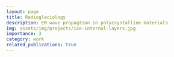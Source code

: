 ```yaml
---
layout: page
title: Radioglaciology
description: EM wave propagtion in polycrystalline materials
img: assets/img/projects/ice-internal-layers.jpg
importance: 3
category: work
related_publications: true
---
```


